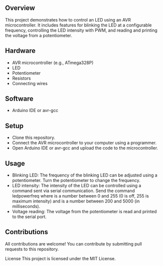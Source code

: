 ## Overview
This project demonstrates how to control an LED using an AVR microcontroller. It includes features for blinking the LED at a configurable frequency, controlling the LED intensity with PWM, and reading and printing the voltage from a potentiometer.

## Hardware
- AVR microcontroller (e.g., ATmega328P)
- LED
- Potentiometer
- Resistors
- Connecting wires
## Software
- Arduino IDE or avr-gcc
## Setup
- Clone this repository.
- Connect the AVR microcontroller to your computer using a programmer.
- Open Arduino IDE or avr-gcc and upload the code to the microcontroller.
## Usage
- Blinking LED: The frequency of the blinking LED can be adjusted using a potentiometer. Turn the potentiometer to change the frequency.
- LED intensity: The intensity of the LED can be controlled using a command sent via serial communication. Send the command ledpowerfreq <intensity> <period> where <intensity> is a number between 0 and 255 (0 is 
  off, 255 is maximum intensity) and <period> is a number between 200 and 5000 (in milliseconds).
- Voltage reading: The voltage from the potentiometer is read and printed to the serial port.
## Contributions
All contributions are welcome! You can contribute by submitting pull requests to this repository.

License
This project is licensed under the MIT License.
